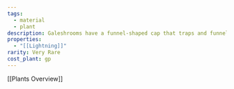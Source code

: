 ```yaml
---
tags:
  - material
  - plant
description: Galeshrooms have a funnel-shaped cap that traps and funnels air, helping to improve air quality. They are often grown in urban areas. They are delicate however, and requires special care to grow properly. They are not particularly flavorful, but are edible if needed
properties:
  - "[[Lightning]]"
rarity: Very Rare
cost_plant: gp
---
```

[[Plants Overview]]
